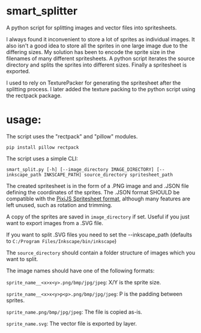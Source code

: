# smart_splitter
A python script for splitting images and vector files into spritesheets. 

I always found it inconvenient to store a lot of sprites as individual images. It also isn't a good idea to store all the sprites in one large image due to the differing sizes. My solution has been to encode the sprite size in the filenames of many different spritesheets. A python script iterates the source directory and splits the sprites into different sizes. Finally a spritesheet is exported.

I used to rely on TexturePacker for generating the spritesheet after the splitting process. I later added the texture packing to the python script using the rectpack package.

# usage:
The script uses the "rectpack" and "pillow" modules.

`pip install pillow rectpack`

The script uses a simple CLI:

`smart_split.py [-h] [--image_directory IMAGE_DIRECTORY] [--inkscape_path INKSCAPE_PATH] source_directory spritesheet_path`

The created spritesheet is in the form of a .PNG image and and .JSON file defining the coordinates of the sprites. The .JSON format SHOULD be compatible with the [PixiJS Spritesheet format](https://github.com/pixijs/pixijs/blob/main/packages/spritesheet/src/Spritesheet.ts), although many features are left unused, such as rotation and trimming.

A copy of the sprites are saved in `image_directory` if set. Useful if you just want to export images from a .SVG file.

If you want to split .SVG files you need to set the --inkscape_path (defaults to `C:/Program Files/Inkscape/bin/inkscape`)

The `source_directory` should contain a folder structure of images which you want to split.

The image names should have one of the following formats:

`sprite_name__<x>x<y>.png/bmp/jpg/jpeg`: X/Y is the sprite size.

`sprite_name__<x>x<y>p<p>.png/bmp/jpg/jpeg`: P is the padding between sprites.

`sprite_name.png/bmp/jpg/jpeg`: The file is copied as-is.

`sprite_name.svg`: The vector file is exported by layer.
